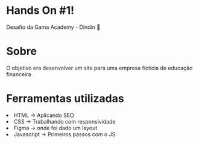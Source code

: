 # Hands On #1!

Desafio da Gama Academy - Dindin 💸

# Sobre

O objetivo era desenvolver um site para uma empresa fictícia de educação financeira

# Ferramentas utilizadas

 <li> HTML -> Aplicando SEO
 <li> CSS -> Trabalhando com responsividade
 <li> Figma -> onde foi dado um layout
 <li> Javascript -> Primeiros passos com o JS
